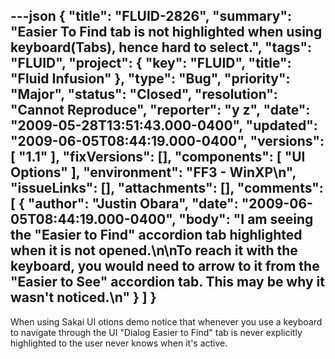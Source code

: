 ---json
{
  "title": "FLUID-2826",
  "summary": "Easier To Find tab is not highlighted when using keyboard(Tabs), hence hard to select.",
  "tags": "FLUID",
  "project": {
    "key": "FLUID",
    "title": "Fluid Infusion"
  },
  "type": "Bug",
  "priority": "Major",
  "status": "Closed",
  "resolution": "Cannot Reproduce",
  "reporter": "y z",
  "date": "2009-05-28T13:51:43.000-0400",
  "updated": "2009-06-05T08:44:19.000-0400",
  "versions": [
    "1.1"
  ],
  "fixVersions": [],
  "components": [
    "UI Options"
  ],
  "environment": "FF3 - WinXP\n",
  "issueLinks": [],
  "attachments": [],
  "comments": [
    {
      "author": "Justin Obara",
      "date": "2009-06-05T08:44:19.000-0400",
      "body": "I am seeing the \"Easier to Find\" accordion tab highlighted when it is not opened.\n\nTo reach it with the keyboard, you would need to arrow to it from the \"Easier to See\" accordion tab. This may be why it wasn't noticed.\n"
    }
  ]
}
---
When using Sakai UI otions demo notice that whenever you use a keyboard to navigate through the UI "Dialog Easier to Find" tab is never explicitly highlighted to the user never knows when it's active.

        